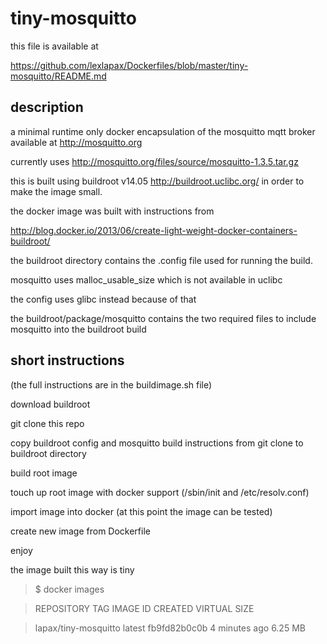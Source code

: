 tiny-mosquitto
==============

this file is available at

https://github.com/lexlapax/Dockerfiles/blob/master/tiny-mosquitto/README.md


description
-----------
a minimal runtime only docker encapsulation of the mosquitto mqtt broker available at http://mosquitto.org

currently uses http://mosquitto.org/files/source/mosquitto-1.3.5.tar.gz

this is built using buildroot v14.05 http://buildroot.uclibc.org/ in order to make the image small.

the docker image was built with instructions from 

http://blog.docker.io/2013/06/create-light-weight-docker-containers-buildroot/

the buildroot directory contains the .config file used for running the build.

mosquitto uses malloc_usable_size which is not available in uclibc

the config uses glibc instead because of that

the buildroot/package/mosquitto contains the two required files to include mosquitto into the buildroot build


short instructions 
------------------
(the full instructions are in the buildimage.sh file)

download buildroot 

git clone this repo

copy buildroot config and mosquitto build instructions from git clone to buildroot directory

build root image

touch up root image with docker support (/sbin/init and /etc/resolv.conf)

import image into docker (at this point the image can be tested)

create new image from Dockerfile

enjoy


the image built this way is tiny


> $ docker images

> REPOSITORY              TAG                 IMAGE ID            CREATED             VIRTUAL SIZE

> lapax/tiny-mosquitto      latest              fb9fd82b0c0b        4 minutes ago       6.25 MB
